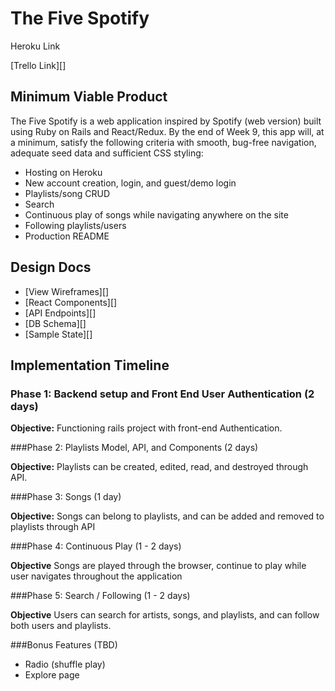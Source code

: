 # The Five Spotify

Heroku Link

[Trello Link][]

## Minimum Viable Product

The Five Spotify is a web application inspired by Spotify (web version) built using Ruby on Rails and React/Redux. By the end of Week 9, this app will, at a minimum, satisfy the following criteria with smooth, bug-free navigation, adequate seed data and sufficient CSS styling:

* Hosting on Heroku
* New account creation, login, and guest/demo login
* Playlists/song CRUD
* Search
* Continuous play of songs while navigating anywhere on the site
* Following playlists/users
* Production README

## Design Docs

* [View Wireframes][]
* [React Components][]
* [API Endpoints][]
* [DB Schema][]
* [Sample State][]

## Implementation Timeline

### Phase 1: Backend setup and Front End User Authentication (2 days)

**Objective:** Functioning rails project with front-end Authentication.

###Phase 2: Playlists Model, API, and Components (2 days)

**Objective:** Playlists can be created, edited, read, and destroyed through API.

###Phase 3: Songs (1 day)

**Objective:** Songs can belong to playlists, and can be added and removed to playlists through API

###Phase 4: Continuous Play (1 - 2 days)

**Objective** Songs are played through the browser, continue to play while user navigates throughout the application

###Phase 5: Search / Following (1 - 2 days)

**Objective** Users can search for artists, songs, and playlists, and can follow both users and playlists.

###Bonus Features (TBD)
* Radio (shuffle play)
* Explore page
